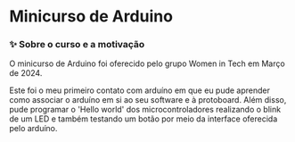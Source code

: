 # Minicurso de Arduino
### ✨ Sobre o curso e a motivação
O minicurso de Arduino foi oferecido pelo grupo Women in Tech em Março de 2024. 

Este foi o meu primeiro contato com arduíno em que eu pude aprender como associar o arduíno em si ao seu software e à protoboard. Além disso, pude programar o 'Hello world' dos microcontroladores realizando o blink de um LED e também testando um botão por meio da interface oferecida pelo arduíno.

